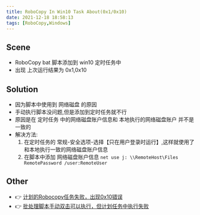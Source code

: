 ```yaml
---
title: RoboCopy In Win10 Task About(0x1/0x10)
date: 2021-12-18 18:58:13
tags: [RoboCopy,Windows]
---
```

## Scene
- RoboCopy bat 脚本添加到 win10 定时任务中
- 出现 上次运行结果为 0x1,0x10

## Solution
- 因为脚本中使用到 网络磁盘 的原因
- 手动执行脚本没问题,但是添加到定时任务就不行
- 原因是在 定时任务 中的网络磁盘账户信息和 本地执行的网络磁盘账户 并不是一致的
- 解决方法:
  1. 在定时任务的 常规-安全选项-选择【只在用户登录时运行】,这样就使用了和本地执行一致的网络磁盘账户信息
  2. 在脚本中添加 网络磁盘账户信息 ` net use j: \\RemoteHost\Files RemotePassword /user:RemoteUser `
<!-- more -->

## Other
- 👉 [计划的Robocopy任务失败，出现0x10错误](https://yo.zgserver.com/robocopy0x10.html)
- 👉 [批处理脚本手动双击可以执行，但计划任务中执行失败](https://blog.csdn.net/u010033674/article/details/115034957)
